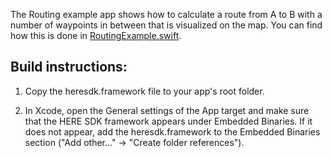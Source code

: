 The Routing example app shows how to calculate a route from A to B with a number of waypoints in between that is visualized on the map. You can find how this is done in [RoutingExample.swift](guides/ios/markdown/en-US/examples/Routing/Routing/RoutingExample.swift).

Build instructions:
-------------------

1) Copy the heresdk.framework file to your app's root folder.

2) In Xcode, open the General settings of the App target and make sure that the HERE SDK framework appears under Embedded Binaries. If it does not appear, add the heresdk.framework to the Embedded Binaries section ("Add other..." -> "Create folder references").
